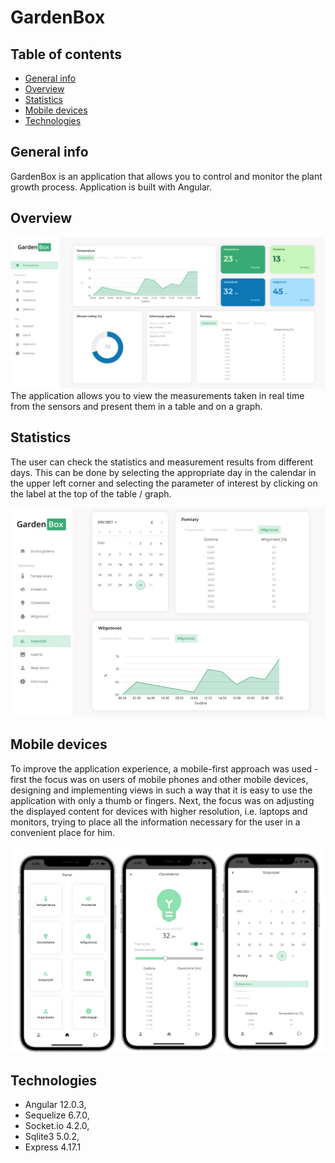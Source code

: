 # GardenBox

## Table of contents
* [General info](#general-info)
* [Overview](#overwiev)
* [Statistics](#statistics)
* [Mobile devices](#mobile)
* [Technologies](#technologies)

## General info
GardenBox is an application that allows you to control and monitor the plant growth process. Application is built with Angular.

## Overview
![Dashboard view](./src/assets/img/dashboard.jpg)
The application allows you to view the measurements taken in real time from the sensors and present them in a table and on a graph.

## Statistics
The user can check the statistics and measurement results from different days. This can be done by selecting the appropriate day in the calendar in the upper left corner and selecting the parameter of interest by clicking on the label at the top of the table / graph.

![Statistics](./src/assets/img/stats.jpg)
## Mobile devices
To improve the application experience, a mobile-first approach was used - first the focus was on users of mobile phones and other mobile devices, designing and implementing views in such a way that it is easy to use the application with only a thumb or fingers. Next, the focus was on adjusting the displayed content for devices with higher resolution, i.e. laptops and monitors, trying to place all the information necessary for the user in a convenient place for him.

![App view on mobile devices](./src/assets/img/mobile.jpg)

## Technologies
* Angular 12.0.3,
* Sequelize 6.7.0,
* Socket.io 4.2.0,
* Sqlite3 5.0.2,
* Express 4.17.1
